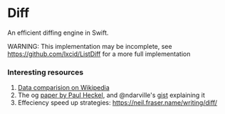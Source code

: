 # Diff
An efficient diffing engine in Swift.

WARNING: This implementation may be incomplete, see https://github.com/lxcid/ListDiff for a more full implementation

### Interesting resources
1. [Data comparision on Wikipedia](https://en.wikipedia.org/wiki/Data_comparison)
2. The og [paper by Paul Heckel](http://documents.scribd.com/docs/10ro9oowpo1h81pgh1as.pdf), and @ndarville's [gist](https://gist.github.com/ndarville/3166060) explaining it 
3. Effeciency speed up strategies: https://neil.fraser.name/writing/diff/
